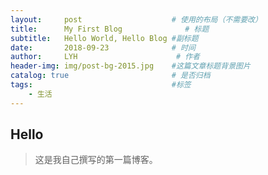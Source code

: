 ```yaml
---
layout:     post                    # 使用的布局（不需要改）
title:      My First Blog              # 标题 
subtitle:   Hello World, Hello Blog #副标题
date:       2018-09-23              # 时间
author:     LYH                      # 作者
header-img: img/post-bg-2015.jpg    #这篇文章标题背景图片
catalog: true                       # 是否归档
tags:                               #标签
    - 生活
---
```


## Hello
>这是我自己撰写的第一篇博客。